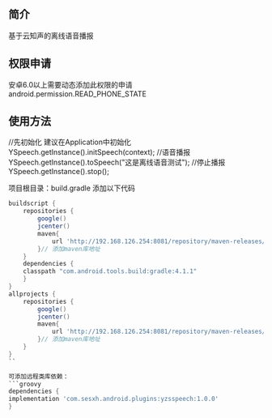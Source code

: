 ## 简介
基于云知声的离线语音播报

## 权限申请
安卓6.0以上需要动态添加此权限的申请
android.permission.READ_PHONE_STATE

## 使用方法
  //先初始化 建议在Application中初始化
   YSpeech.getInstance().initSpeech(context);
  //语音播报
  YSpeech.getInstance().toSpeech("这是离线语音测试");
  //停止播报
  YSpeech.getInstance().stop();


项目根目录：build.gradle 添加以下代码

```groovy
buildscript {
    repositories {
        google()
        jcenter()
        maven{
            url 'http://192.168.126.254:8081/repository/maven-releases/'
        }// 添加maven库地址
    }
    dependencies {
    classpath "com.android.tools.build:gradle:4.1.1"
    }
}
allprojects {
    repositories {
        google()
        jcenter()
        maven{
            url 'http://192.168.126.254:8081/repository/maven-releases/'
        }// 添加maven库地址
    }
}
``

可添加远程类库依赖：
```groovy
dependencies {
implementation 'com.sesxh.android.plugins:yzsspeech:1.0.0'
}
```

